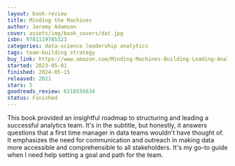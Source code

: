 ```yaml
---
layout: book-review
title: Minding the Machines
author: Jeremy Adamson
cover: assets/img/book_covers/dat.jpg
isbn: 9781119785323
categories: data-science leadership analytics
tags: team-building strategy
buy_link: https://www.amazon.com/Minding-Machines-Building-Leading-Analytics/dp/1119785324
started: 2023-05-01
finished: 2024-05-15
released: 2021
stars: 5
goodreads_review: 6318556634
status: Finished
---
```


This book provided an insightful roadmap to structuring and leading a successful analytics team. It's in the subtitle, but honestly, it answers questions that a first time manager in data teams wouldn't have thought of. It emphasizes the need for communication and outreach in making data more accessible and comprehensible to all stakeholders. It's my go-to guide when I need help setting a goal and path for the team.